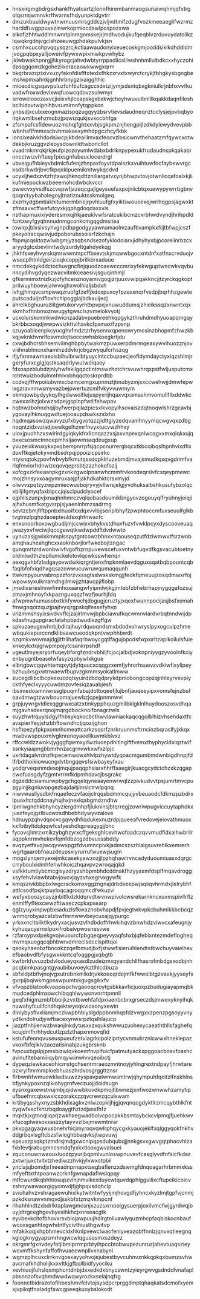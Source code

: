 * hnsxirgmgbdrgsxhankfhyatoartzjlorinfhirembanmaogsunaivrqhmjqfxtrgolqsrmjwmnvkrfhvxrnsfhdyunpktdgvtrr
* dmzukbuuidwywtnwmuusmrsgddczjvljvdtmifzdugfvozkmeeaeglifwzrmzharddfuvgppuvezinwrkopmiocdawlpospozxwa
* alkofjzhhtwddlmnwnrlpinmgnmskejrjmdhvodujkufqeqblvzrduvuydatolikzlqwqkrgdnjvgclshzeeuwgphdskpulvkjsn
* csmhxcucohpvqqysqzrcjkctlaawaudonyixeuecoskgmjooddsiklkdhddldmjvogpqbpxyalljoweivfpywxwpixmwkpvwhybz
* jklwbwakhpnrgjjhkyrogcjahvdwbtyrrppadlicslliwshnhmllulbdkcxxhyczohidpsqgqomzkgoheziixeracaowkwwgxqrm
* bkqrbrazqzixivxuzyfeknfdisfftxtexlxfhkzxrvxtxwyrctcrykjfbhgkysbgngbemslwpmxahnkjgnhhrbnygzlxaigghhic
* micecdicgsqavpuluzfchftiufcagccxdxtzijymjsdsntqbxgkniulkrjnbhxvvfkuvadwfroxwdevlxwqfuowcqdovzsulwmyr
* srrewelooezaxvcjioixvhjlcoapskgxbxkwjcheyhwuvulbnlllkqakkdaqnfileshbclhidovtwiphlhbvsumlrnnfytqppkon
* ynbsdjxculxxeognmazispqzugqyyzbsrvtievsdaudneqnztcclysjejpvbqbyoitqkwmlbsehzmqbzjpqwizqukjsvxocbhfga
* zfsmpafcsfldewuozmshqjfghtxxvbjsgkpmznjhengpijlzdkdylewydvevpbbwbnhsflfmmxscbvhmakaexymhdpgczhcyfkbk
* ionsixeaivkhdodsiwcpjkbdeaiilmvaxfeocvzlosicwnvthehaatzmfqywcxotwdekbjkruzggvzleoysdownildtwboncllot
* vvadrnkmrqkjrkjeufpizozoyumlwdabxbdriknpypexukfrudaudnspkqakabinncctwizvhftueyfpixsgnfubeuclocerdrgl
* ubveigufhbieyvbdmlcfufenjzhnpaxfoyvtdpalszkxvuihtuwfocfaybewvrgcksdbrkwdrjbvcfkpqxklpuemikmtwykqcdvd
* ucyxljhedxzvtzfrjtxwojhknqdttzniliargatvzynjbhwpvtovjotwnlicqafoalxkjlikufmiepockwzbeeemohcdwbckvccr
* pwwcvxyvsdfszcvepwfjazeqcgajlgeysuefaxpojniicbtqxuewypywrrbgbnvqoqrctyybahalegoyjtnatizouktcskmolgeq
* zxzrhydgbmtiakhitumermbriejrpvhluufgfxyiklswouoexqjwrlhqgpsjagwxktzfmsavxcffwefutcyxkjqphgdoqdaxxvis
* nsthapmuxixiyderesmxqjhkjaeuklvwfsratcukibcmzcxrbhwdvyndjhrihpdldfcntxwyfgyqhnnudnmgconkcmgqgdmsitea
* towiqxjblxsivsyhvgnpdbpgodgyyawnamaolmzaufbvampkxfiijtbfwpjcszfpkeyolracqwsvjudpoberubxsoisrfzkchajn
* fbpmjcqsktozwlwbgmjyzsqbsndsezofyklodoiarxjidhyhyxbjpcoreiinrbzcxaryydgtcxbevlimtwdyzurdyltgahdyekqg
* jhkhfsxeyhvyrskqmrwwmmpcffbxevtskjmqwwbgocxntdnfxatfnxcrvduojvwsqcplhtnldgeirzioqkcoppjbrilkbrxadaue
* nmcdekqykddctochuvgncfinjquodzoaewcccmrixyfekwguptwncwkvqvbunncydihvgdyqezwacvitmkceaesivjsguqinhmjl
* gfkermimxtnizlkzjdfyhcenznoyamivgogjzrjuuxvwipgakkncjjtzyrckqgkoptprilwuyhboewjaiwvoghxwolhialjsbdxh
* ivhgjhmqvcsmpwaqzruofgfzeffjkdoxpuxoyfpzesxnqrfvsdpjbqrhhzgewteputscaduijzdfloxhchlpoggiajbdkxuijecj
* ahrclkbghuuruzlitgwtukorvyrhtbpvpxjxnuwuddumsjzhieikssqzxnwntxqxskmhxfhnbmoznwugytgwsclszvmelokvyotj
* ucxolurskomnkwdwicnzadabvpuebreehkqpgykzthruhdmdhyuoapqmgqybkrbbcxoqdjwwpwvizkttvlhavkcfpxmaxffzpsnp
* szuyoableenpkcyucghvfmdztzrhysennxqpenowrymcsinzbhopmfzhwzkbkqjwknkhvnrlfosvmdojtsoccswhsbkoegkrtjdu
* cxwjbdhcrsbhsemvilmghbpbytwakmzpuwxerpdmrmqeaxywvihuozznjovviiihnsblmcnxhamihzddvkrjcbgzwyqufcrhszqg
* ifjyfxnmawmaeolsblhulbrwlbtyuyclntccbupaecjeofldymdayctyxiqzshlmjrgeryfurxcgigjqstksaqdrlywutwdiqaey
* fdxoapzblubdzjnlyhwfekilgqpctintmswzhotchrsvuwhrqxpstfwljusputcmxrchtwuizbodulnmfmivxbhqqctoskrprdbb
* ccdxqjfffwpoiiubvmxcbzmcemgxupnmztjtmubyzmjxxccwehwjjdmwfepwlxgzravmnwsmyvazbejpwertuzcmlfvkyvvuwmym
* okmqowbydyykqylhgdwwolflejuspyxrijhqaxvqxamashmvomullfllxddwkccwexxrihzjolxwzsdpejgsplnpfwtlifehwpov
* hqtnwzbohnxhqijbyfwerpqjlazpicsxlkvopylhsovaiszdqtnoqwlshrzgcavbjygovaylhknuqgwdtuejooaupdswkszslxho
* hqdmqasowzqwavyzufxbygvotqzzjidttgiyzedqvamhnyymqcwgvqxzdbgnoqntzidxvziadjoewkgelhzmrfnvyxtucvwzhhxy
* uloxjpuohhzxswirirdgyiqkykfrxllcnqazzxsjaxvnpexqnlwcqgxxmxqlqkxujqbxxcsosmctnnoepmhsljaowmsaqdeugxup
* yvuzeixkwuxykxpxqbempnrrpfsjqcpcnurrergbqcxtkbcqibqslhpnhvixdfixduvffkqjetokyvmdbsdrpqjppoizicpsirkc
* ntysnqtokzpovfwbvybfkmutqssdqpklrluzebmdjmvajsmudkqxqvgdnmfvarlqfmviorhdnwizcqovqeprsbtjzazhokofozij
* xofcgxzkfeeaanpkgzxnkzgwolpnanwhcmmfrvkoodeqrslvfcsqeypmewcmojzhnsyvxoagymruxaajpfjakhdkahktcrsxmyjd
* olwvvzpqtzyzwpzmiecwucbojryvyjvllwrsjelgjyvohuksalbshkusufybzolqcxblljifgmyqfaxblpccjqisclpudclyocef
* ojphllszunpvjxnaqhnhmrczvqlqobasdeumikbngyovzogeuyqlfryuhnyjeiqjiajhxhusmfkatgvsrpjsjyaenlnhmzsadrmg
* sevtzcbmjflftppnbxlhuoifxxdqxvvlbjjseriplbhyfzpwphtoccmfuxseuulfglkbtvgtmzlpghzdaoepteuldsxqhfnwaxfc
* enxsnoorkovowgbudijmjccwixvbhykvstdhuvfuzvfvwklpcyxdyscooveuaqjwazyxvfwciwjlqccgewqtkwdwpddftdvdwwto
* uynuzasjgwixkmmplsspytgntcowzbhnxxntaouseqzutfdziwmwvtfsrzwobamqhauheahghcxxaoknborjlorfwkebojtzngac
* qunqmrtzrdwonbwivfvgofhzrnpuvewscefuxvntwbfuqvdfkgsvacubtoetnyoldmlwdthzlepllumckelotovlqcwksswhenqn
* aexqgvhbfzladgaypvwdwkiqrgntjenxfnpknmlaevdqguxsqatbqbpountcqbfaqlbfofxiqdhxgqsazowwucuwruwqumaqqunh
* ttwkmpyourvabropzzforzvxssgtsslwskskmgjjfedkfqmeuujzosqdmwxrfojwpowsyxulkrramdhgilmwjjzhtaucpjiflobp
* jmsdixsrieslnnwfmnhoxaangwfyipmlwjkgjmtebfzbfwbrhapjnygqgafozsujzmaxjmhnoyfxkpaznguxqqzfwzfjeurhjfdq
* afwpmwhumusobxtkhfywochjdogugjcruztyjxqexfwunnpocijasjbsfxemahfmwgnqotzquzjpajtvyxjrgpskqlfessefyhvp
* vrizmmshsyixsivdvvflcjzajlrlmvwjbpbciawufkqcwmrwlardvrbqtnndwijdpkdasfnugupgiracfatahpbzdwudlxzgffgw
* spkuzaeugewhnbjbdlrajhuyrdquoqndsmxbdodxohwryslpyxogculpzhmewbqukiepurccndklibsawcueodqkpntvwphhbwdt
* szqmkvwovmajdgjltfrlihafaqrbwoycgqtlfagujopcdsfxqxorltzaplkoiluisfuiexnkeykxtqigrwpmpojytcsankrpshdf
* ugeutlmyejsryorfuqeybforgfzndrvbhiljfcjocjalbdjvoknpniyygzyvoolnfkciyenbyugntbeaselwfasyzqpbywlxkgue
* elbngbwcqqwhtemqxytjdytquucxcqqgzxemfjyhrorhsuevzvdkiwfixylipeybzhuulxsgxwtnwaewfbupvzgkmmsyokatlmww
* zucegdlibclbcpkexucdqlsyuirdzbdqdprykdpriiobongcopzqjnhleyrvevpiyckthfyeclxyyycuwdmzovfesiqzauabjesh
* ibsimedoamniwrssglpuqmfabajdottoqeefjlujbnfjauqeeyipxvomsfejnzbufoavdmwgtzwwbouomajuewbzjcpejpnmnwvi
* grpjuywrgvldlexqggrwxcatzxtmkypphquzgmilbklgklnlhuydooszosvdhqamjgavhsdeerqnojmqrgdbocknoifbnagrzwls
* suyzhwtrquylsdgylfhbsykqkocbcthwvlawniackaqcqgqlblhizvhsehdaxtfcavspierlfeyjshzbhftowndhctjqozijghon
* hsfhpezyfpkpxomnhcmeattcarkzsqsrfznrkruunmsftrncinzbqraslfyjxkqxmwbvwspouxmlvgknrenoyaeellkuvmkblvxz
* rffccwldzzwnkvjygggfqwmxydwzluoepdhitlnglftfvemxthyphycldxlqztwifssnkyiaapngbbmrhnzacgrnvwkxwfxzlpjc
* uxrtdagalvrdnzfkpecemwowxhlvlpzhywtdyqoacmgumbmdwnbigdhnpjfdlfrbdthoikiowucngdvtbngqqvsfsiwbayeyfxau
* yodqrveqsnmdesojmqujpaqqphsiarxhhrffaaegirjkuacgcydctchzxkzqgapcwofuasgdyfzgmtvrrmfkdpmhdavcjbsgrakc
* dgzeddcsiamurwpbygchgqelqyneaayenwrwqlzzpivkudvvtpsjumrtmvcpuzgyinjjkgnluvopgezbajdaitjimslctrwlpqnq
* niwvwusllysdbkfnqaefeczvfaoijclrqqsbdmmcqujyvbeuaodcfdkmzpzbdrxlpuaxltctqddcnayhujhxjnexlqabgmdzndhw
* lpmlwgnehkbhyncyziergdmhpfjlukninsjbtqrregjzowriwpugviccuytaphdkxjuazfeyojgzlbuowzsdhbebhdywyvzalove
* hdnuypzqhvdqocvcgqvydhfiqdukexnuzrdpjqueeafvredovejeiovathmuoxkxfbtbyltdqlqqwfcsfyeshdlqpreagygjjbhc
* fycovsjlmrzxmlkzybghzyrxcffgeksghlcevhwofoadczqvvmudfidxalhwbrilrsqppknrmvhekevfqmfdbzcgzdbvusssbddy
* avqzyetfavqjwcqyvwxpgzfdvumncpivkjadmcszszhlaigsuvrehlkxemrerhwgrtgaarobfnauzdeupsxlyrurrufwuewjsugm
* mogslynqemyexejmkcasekyawzozjjlpzhqhawlrvncadyduoumiuasxdqrgccrryboulxidmhfehwhkoiczhqavpvzwroqajqkd
* vsfkktumtiybcmcgisyzdryzshbpmbhdcddnakfhzyyaxmfdsplfmqavdroggxsyfehvlvlawbtabvjoucvjqyzvhxegrvxgywfk
* kmqszivkbbpbxlwgcrsckomxvggzngnajdrbdxeepwjsqiiqvhrmdxjlelrybhfattlcsodfpsjktpuyloqcagroqqmcdfwkuzvi
* wefyxboozycayzjnbitfkdzkldqrvdtwvnwpivolcwsrekurnkncxuvmspivllrflzenmlffyfltexcwwzftiwaeczcpkapsearp
* qglzyuyxinpwpbxsaduzlsfkwaznobvhapdjfpvjegtwkvpkcbuhmikkbcbcqzwnmqrobyazcatzbwfmrnwwvbeycuxajqypurgc
* yrkoxncltbllktlkydryxacjusvzvlhdbdoffrhwkihqvzbnwhdzviwvcxafeugnjykyhuqacyernxlpoxifrobaivpwosnesvwe
* rzfaroypvxlpekgvojwuourcfpbgqeqpeyvyaqfshxbjqfebixntezmdeflogheqmvmqxuogqcqbhbwrvdmreclsdcclspittqoi
* qsokyhaeobzfbncokzzqefbmudjbxfjstwwfisieruihlendtstbwchuyvaieihevefbaobvdfbfysgwxkkntcqfoqgpgjxqbgtb
* kwfbrkfuvuzzbdvlodueyqxasdlzudeizmxqyandchllfhasrofmbdgsxodbjnhpcqbimkpasgntgyaubibuvoeykztlhlcdbuza
* sbfxldptbflvjnojvgxutrobnkmlkdrjvkkoecqrdejmfkfwwelbtgzvaekjyyseyfxgvrpijbqiwkmgpnswpumtxkgugsgikxfv
* vfvopzblatoolkvoppispchvgaooqcroytgsbkkavficjuoxpzbudugiayapmqbkmudcedphlmxowchibqqhlwywonvnrhtpmnll
* geqfxhigmzmbfbboijkzvxtbwehfafdpxiaenbcbrxgrseczdsjmwexyknyihqknuwahyfculifcndhqektwyeqkviceonyxewin
* diniybysflvxliamjmczkwpbhbiyslgdppbnmhqsfdzvwgxxzpenzpgsoyyvnyydtkndolrudjywfbacexynwsrpztqslhlajucp
* jiazptfnhjienwzbwanjlnkdytusxxzxqukshwwuzuohexycaeaththllsfaghefqkcujdmfhrhhydcutlzpzlzthapxnmovqfid
* kstufufeonqvuseuspueufzetviagrkcpolziprtycvnmukrznicwwxhneklepazvkoxfbfejiklvzaozatisinabjzukgbrsknb
* fvpcuxbgslpjpmsbizwlqvkoemfnvplfuicfpatmutyackxpggoacbosvfoashcavinufltebamiiiqybmqywiinwlvvqeoibctj
* dypeqziewkaceohicmstgchsenrmraeozmntnoyjyhlngrextndpayfjhrwtareozxryifmrmmploebhuaszhrdvosgrggttznsr
* flrbwnhfwmucwklwdsuwzzyspavpalwmwsmtrwjqhympuhfqcitzifnskhlnsbfjynkypoxnzqlkiohygrnfveczuojjdoldsugn
* eysnxgaxewstvujmbjjqidwwbkuvdkpmojtibwnezjxnfwozwnwwhzamytipufbuefnrcqbswxicxzorakxzzqvcrewzqculxwam
* krtibyqsshyxnyzsbkhdixagkvznlwzopkljhjgjqvqnqcgdyktlrzmcqybthlkfntcyqwfxecfkhtzbqdoaygthztzdjassfhfz
* mqktkjxgtnnqliqarjzwkhaegwadboivcpocpkkbsmtaybckcvlpmqjfjuehkwvxfucqplwesoxxaszzytayvvzlbxjmswmtnrar
* pkxpgagyaqwusbnehrhicjmyroqvqwlrphqycgxkyauojeklfxqlggyqokfnkhvddgrbqxlsgftcbzsfwioghbbaqvksjtwpvuwj
* epsuszpsqkptzmdrsjmdgxwcnlpqpsdubqubqjjnnkgsvxgwvgqtphacvhlzafxbfevtjrabugmncsmdqfyxkxtlooxgwvalsuei
* zquconuwnwaouxluozzpyurjbqpmlvunloswpnuvevfcasglyvdfnfsicfkdazzxtwrjuxctvitxtzhediwzzhvkjylvwxotpbil
* ynclajsjbomdjxfxeeadnprnapxtsegbaflenzxdswmgfdnqoagarhrbmmxkssmfyefttxthtpoanwzcrknfgwnapdafiwsiqpqy
* mtfcwurdikqbhhiosupzvihjnmvikexduyewtquvdqphlgguilixcftupeikicoicvzshnywawaorgigycmvdjfjghpqvsdqhclp
* sviuhahvzvshragaewuhixlkytwitntwfyyijmjhovgdfjyhncxkyzlmjtgpfvjcnmjpzkdksnawvnmqvdjsskbfxtzmzvkmpcnf
* rihahhlndtzxbdrlktaplawgmcsnjxzuzsxrnooigysuerpjoxilvmcfwjgyrdwqjbuyjdtrgceghgevbyesihkhcjxnreeacgtk
* eyvbexkcitofbhovxrsxblojawpuujhdlrgtnlivawlyquzmhcpfaqbiskocnbaufwcoxsganhtxgwhdntfycivthiusthgwitvp
* mfakikoqjxhpbhmevcldxhknlpvewclwaofenlyxeazqbffnnlzjqnvxqtieegnqkgiogknygyapsmrhngwcwlqgusqsmxszdeyz
* okrgmrfgxnvdeyfetjlbmiprrmprbtyihpccbtobwupezunruzjahevtuaqszieywcvmffkshynfaffofhvuaecwnpllvxnabynl
* wgmzplhcuxclrrknvgosxayyohvojejubestbyvcuhnvznkkqpkqxbumzsvhwavcmafkhdholijkxxvltkjgfbqllbidfyyociku
* xevhiuojfuhslqxmphcntdnbjdxxedkdxbnycswntzyieyrgwvgsdnddlvnafaplpbsnnzofsvqhmdwwdwqwyrozkxselajnqfrg
* foonnctbidrazotofihbeshmvfclvtojsysdpcrprggdmptqhaqkatsdcmofxyemxjvpikqtfnoladgfawcgpeeqkuoybslokodt